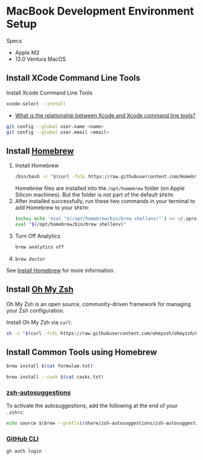 # MacBook Development Environment Setup
Specs
- Apple M2
- 13.0 Ventura MacOS

## Install XCode Command Line Tools
Install Xcode Command Line Tools
```bash
xcode-select --install
```
- [What is the relationship between Xcode and Xcode command line tools?](https://apple.stackexchange.com/questions/150978/what-is-the-relationship-between-xcode-and-xcode-command-line-tools)

```bash
git config --global user.name <name>
git config --global user.email <email>

```

## Install [Homebrew](https://brew.sh/)

1. Install Homebrew
   ```bash
   /bin/bash -c "$(curl -fsSL https://raw.githubusercontent.com/Homebrew/install/HEAD/install.sh)"
   ```
   Homebrew files are installed into the `/opt/homebrew` folder (on Apple Silicon machines). But the folder is not part of the default `$PATH`.
2. After installed successfully, run these two commands in your terminal to add Homebrew to your `$PATH`:
   ```bash
   (echo; echo 'eval "$(/opt/homebrew/bin/brew shellenv)"') >> ~/.zprofile
   eval "$(/opt/homebrew/bin/brew shellenv)"
   ```
3. Turn Off Analytics
   ```bash
   brew analytics off
   ```
4. `brew doctor`

See [Install Homebrew](https://mac.install.guide/homebrew/3) for more information.


## Install [Oh My Zsh](https://ohmyz.sh/#install)
Oh My Zsh is an open source, community-driven framework for managing your Zsh configuration.

Install Oh My Zsh via `curl`:
```bash
sh -c "$(curl -fsSL https://raw.githubusercontent.com/ohmyzsh/ohmyzsh/master/tools/install.sh)"
```

## Install Common Tools using Homebrew

```bash
brew install $(cat formulae.txt)
```

```bash
brew install --cask $(cat casks.txt)
```

### [zsh-autosuggestions](https://github.com/zsh-users/zsh-autosuggestions/blob/master/INSTALL.md#homebrew)

To activate the autosuggestions, add the following at the end of your `.zshrc`:

```bash
echo source $(brew --prefix)/share/zsh-autosuggestions/zsh-autosuggestions.zsh >> ~/.zshrc
```

### [GitHub CLI](https://cli.github.com/)
```bash
gh auth login
```